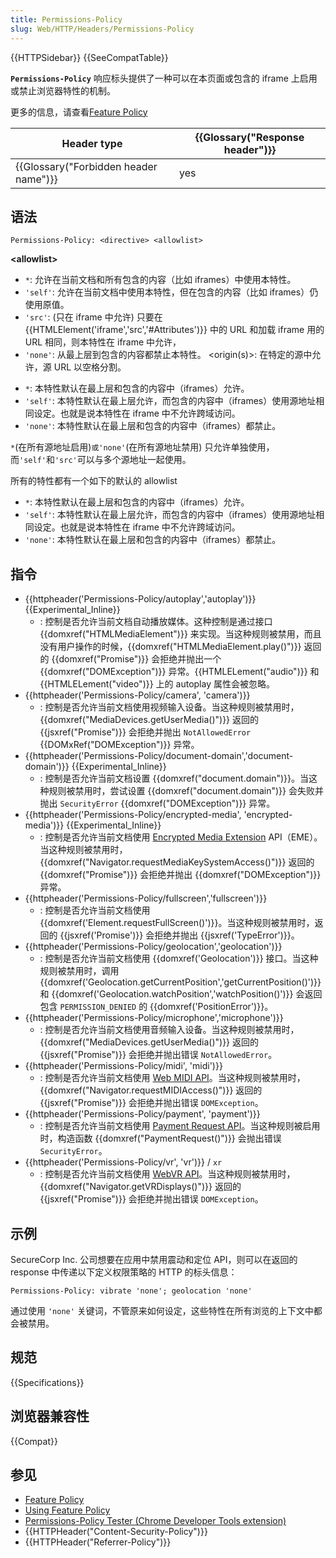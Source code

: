 ```yaml
---
title: Permissions-Policy
slug: Web/HTTP/Headers/Permissions-Policy
---
```


{{HTTPSidebar}} {{SeeCompatTable}}

**`Permissions-Policy`** 响应标头提供了一种可以在本页面或包含的 iframe 上启用或禁止浏览器特性的机制。

更多的信息，请查看[Feature Policy](/zh-CN/docs/Web/HTTP/Feature_Policy)

| Header type                           | {{Glossary("Response header")}} |
| ------------------------------------- | ------------------------------- |
| {{Glossary("Forbidden header name")}} | yes                             |

## 语法

```plain
Permissions-Policy: <directive> <allowlist>
```

**\<allowlist>**

- `*`: 允许在当前文档和所有包含的内容（比如 iframes）中使用本特性。
- `'self'`: 允许在当前文档中使用本特性，但在包含的内容（比如 iframes）仍使用原值。
- `'src'`: (只在 iframe 中允许) 只要在{{HTMLElement('iframe','src','#Attributes')}} 中的 URL 和加载 iframe 用的 URL 相同，则本特性在 iframe 中允许，
- `'none'`: 从最上层到包含的内容都禁止本特性。 \<origin(s)>: 在特定的源中允许，源 URL 以空格分割。

<!---->

- `*`: 本特性默认在最上层和包含的内容中（iframes）允许。
- `'self'`: 本特性默认在最上层允许，而包含的内容中（iframes）使用源地址相同设定。也就是说本特性在 iframe 中不允许跨域访问。
- `'none'`: 本特性默认在最上层和包含的内容中（iframes）都禁止。

`*`(在所有源地址启用)`或'none'`(在所有源地址禁用) 只允许单独使用，而`'self'`和`'src'`可以与多个源地址一起使用。

所有的特性都有一个如下的默认的 allowlist

- `*`: 本特性默认在最上层和包含的内容中（iframes）允许。
- `'self'`: 本特性默认在最上层允许，而包含的内容中（iframes）使用源地址相同设定。也就是说本特性在 iframe 中不允许跨域访问。
- `'none'`: 本特性默认在最上层和包含的内容中（iframes）都禁止。

## 指令

- {{httpheader('Permissions-Policy/autoplay','autoplay')}} {{Experimental_Inline}}
  - : 控制是否允许当前文档自动播放媒体。这种控制是通过接口 {{domxref("HTMLMediaElement")}} 来实现。当这种规则被禁用，而且没有用户操作的时候，{{domxref("HTMLMediaElement.play()")}} 返回的 {{domxref("Promise")}} 会拒绝并抛出一个 {{domxref("DOMException")}} 异常。{{HTMLELement("audio")}} 和 {{HTMLELement("video")}} 上的 autoplay 属性会被忽略。
- {{httpheader('Permissions-Policy/camera', 'camera')}}
  - : 控制是否允许当前文档使用视频输入设备。当这种规则被禁用时，{{domxref("MediaDevices.getUserMedia()")}} 返回的 {{jsxref("Promise")}} 会拒绝并抛出 `NotAllowedError` {{DOMxRef("DOMException")}} 异常。
- {{httpheader('Permissions-Policy/document-domain','document-domain')}} {{Experimental_Inline}}
  - : 控制是否允许当前文档设置 {{domxref("document.domain")}}。当这种规则被禁用时，尝试设置 {{domxref("document.domain")}} 会失败并抛出 `SecurityError` {{domxref("DOMException")}} 异常。
- {{httpheader('Permissions-Policy/encrypted-media', 'encrypted-media')}} {{Experimental_Inline}}
  - : 控制是否允许当前文档使用 [Encrypted Media Extension](/zh-CN/docs/Web/API/Encrypted_Media_Extensions_API) API（EME）。当这种规则被禁用时，{{domxref("Navigator.requestMediaKeySystemAccess()")}} 返回的 {{domxref("Promise")}} 会拒绝并抛出 {{domxref("DOMException")}} 异常。
- {{httpheader('Permissions-Policy/fullscreen','fullscreen')}}
  - : 控制是否允许当前文档使用 {{domxref('Element.requestFullScreen()')}}。当这种规则被禁用时，返回的 {{jsxref('Promise')}} 会拒绝并抛出 {{jsxref('TypeError')}}。
- {{httpheader('Permissions-Policy/geolocation','geolocation')}}
  - : 控制是否允许当前文档使用 {{domxref('Geolocation')}} 接口。当这种规则被禁用时，调用 {{domxref('Geolocation.getCurrentPosition','getCurrentPosition()')}} 和 {{domxref('Geolocation.watchPosition','watchPosition()')}} 会返回包含 `PERMISSION_DENIED` 的 {{domxref('PositionError')}}。
- {{httpheader('Permissions-Policy/microphone','microphone')}}
  - : 控制是否允许当前文档使用音频输入设备。当这种规则被禁用时，{{domxref("MediaDevices.getUserMedia()")}} 返回的 {{jsxref("Promise")}} 会拒绝并抛出错误 `NotAllowedError`。
- {{httpheader('Permissions-Policy/midi', 'midi')}}
  - : 控制是否允许当前文档使用 [Web MIDI API](/zh-CN/docs/Web/API/Web_MIDI_API)。当这种规则被禁用时，{{domxref("Navigator.requestMIDIAccess()")}} 返回的 {{jsxref("Promise")}} 会拒绝并抛出错误 `DOMException`。
- {{httpheader('Permissions-Policy/payment', 'payment')}}
  - : 控制是否允许当前文档使用 [Payment Request API](/zh-CN/docs/Web/API/Payment_Request_API)。当这种规则被启用时，构造函数 {{domxref("PaymentRequest()")}} 会抛出错误 `SecurityError`。
- {{httpheader('Permissions-Policy/vr', 'vr')}} / `xr`
  - : 控制是否允许当前文档使用 [WebVR API](/zh-CN/docs/Web/API/WebVR_API)。当这种规则被禁用时，{{domxref("Navigator.getVRDisplays()")}} 返回的 {{jsxref("Promise")}} 会拒绝并抛出错误 `DOMException`。

## 示例

SecureCorp Inc. 公司想要在应用中禁用震动和定位 API，则可以在返回的 response 中传递以下定义权限策略的 HTTP 的标头信息：

```plain
Permissions-Policy: vibrate 'none'; geolocation 'none'
```

通过使用 `'none'` 关键词，不管原来如何设定，这些特性在所有浏览的上下文中都会被禁用。

## 规范

{{Specifications}}

## 浏览器兼容性

{{Compat}}

## 参见

- [Feature Policy](/zh-CN/docs/Web/HTTP/Feature_Policy)
- [Using Feature Policy](/zh-CN/docs/Web/HTTP/Feature_Policy/Using_Feature_Policy)
- [Permissions-Policy Tester (Chrome Developer Tools extension)](https://chrome.google.com/webstore/detail/feature-policy-tester-dev/pchamnkhkeokbpahnocjaeednpbpacop)
- {{HTTPHeader("Content-Security-Policy")}}
- {{HTTPHeader("Referrer-Policy")}}
